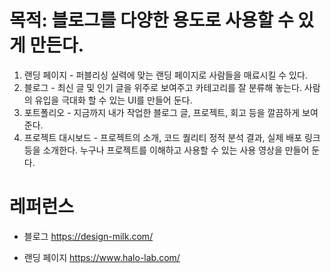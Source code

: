 # 목적: 블로그를 다양한 용도로 사용할 수 있게 만든다.

1. 랜딩 페이지 - 퍼블리싱 실력에 맞는 랜딩 페이지로 사람들을 매료시킬 수 있다.
2. 블로그 - 최신 글 및 인기 글을 위주로 보여주고 카테고리를 잘 분류해 놓는다. 사람의 유입을 극대화 할 수 있는 UI를 만들어 둔다.
3. 포트폴리오 - 지금까지 내가 작업한 블로그 글, 프로젝트, 회고 등을 깔끔하게 보여준다.
4. 프로젝트 대시보드 - 프로젝트의 소개, 코드 퀄리티 정적 분석 결과, 실제 배포 링크 등을 소개한다. 누구나 프로젝트를 이해하고 사용할 수 있는 사용 영상을 만들어 둔다.

# 레퍼런스

- 블로그
  https://design-milk.com/

- 랜딩 페이지
  https://www.halo-lab.com/
